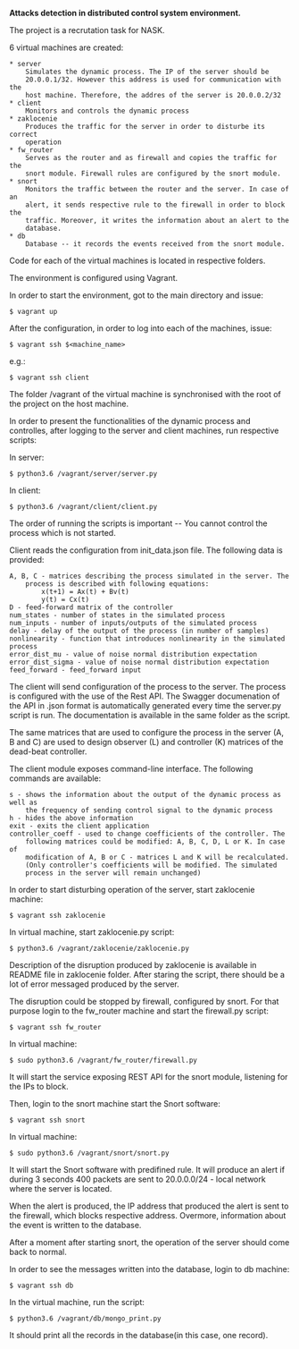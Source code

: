 **Attacks detection in distributed control system environment.**

The project is a recrutation task for NASK.

6 virtual machines are created:

    * server 
        Simulates the dynamic process. The IP of the server should be
        20.0.0.1/32. However this address is used for communication with the
        host machine. Therefore, the addres of the server is 20.0.0.2/32
    * client
        Monitors and controls the dynamic process
    * zaklocenie
        Produces the traffic for the server in order to disturbe its correct
        operation
    * fw_router
        Serves as the router and as firewall and copies the traffic for the
        snort module. Firewall rules are configured by the snort module.
    * snort
        Monitors the traffic between the router and the server. In case of an
        alert, it sends respective rule to the firewall in order to block the
        traffic. Moreover, it writes the information about an alert to the
        database.
    * db
        Database -- it records the events received from the snort module.

Code for each of the virtual machines is located in respective folders.

The environment is configured using Vagrant. 

In order to start the environment, got to the main directory and issue:

    $ vagrant up


After the configuration, in order to log into each of the machines, issue:

    $ vagrant ssh $<machine_name>

e.g.:

    $ vagrant ssh client


The folder /vagrant of the virtual machine is synchronised with the root of
the project on the host machine.
 

In order to present the functionalities of the dynamic process and controlles,
after logging to the server and client machines, run respective scripts:

In server:

    $ python3.6 /vagrant/server/server.py

In client:

    $ python3.6 /vagrant/client/client.py


The order of running the scripts is important -- You cannot control the process
which is not started.


Client reads the configuration from init_data.json file. The following data
is provided:

    A, B, C - matrices describing the process simulated in the server. The
        process is described with following equations:
            x(t+1) = Ax(t) + Bv(t)
            y(t) = Cx(t)
    D - feed-forward matrix of the controller
    num_states - number of states in the simulated process
    num_inputs - number of inputs/outputs of the simulated process
    delay - delay of the output of the process (in number of samples)
    nonlinearity - function that introduces nonlinearity in the simulated process
    error_dist_mu - value of noise normal distribution expectation
    error_dist_sigma - value of noise normal distribution expectation
    feed_forward - feed_forward input

The client will send configuration of the process to the server. The
process is configured with the use of the Rest API. The Swagger documenation
of the API in .json format is automatically generated every time the server.py
script is run. The documentation is available in the same folder as the script.

The same matrices that are used to configure the process in the server (A, B and C)
are used to design observer (L) and controller (K) matrices of
the dead-beat controller. 


The client module exposes command-line interface. The following commands are
available:

    s - shows the information about the output of the dynamic process as well as
        the frequency of sending control signal to the dynamic process
    h - hides the above information
    exit - exits the client application
    controller_coeff - used to change coefficients of the controller. The
        following matrices could be modified: A, B, C, D, L or K. In case of
        modification of A, B or C - matrices L and K will be recalculated.
        (Only controller's coefficients will be modified. The simulated
        process in the server will remain unchanged)
 
In order to start disturbing operation of the server, start zaklocenie machine:

    $ vagrant ssh zaklocenie

In virtual machine, start zaklocenie.py script: 

    $ python3.6 /vagrant/zaklocenie/zaklocenie.py

Description of the disruption produced by zaklocenie is available in README
file in zaklocenie folder.
After staring the script, there should be a lot of error messaged produced by
the server.

The disruption could be stopped by firewall, configured by snort.
For that purpose login to the fw_router machine and start the firewall.py
script:

    $ vagrant ssh fw_router 

In virtual machine:

    $ sudo python3.6 /vagrant/fw_router/firewall.py 

It will start the service exposing REST API for the snort module, listening for
the IPs to block.

Then, login to the snort machine start the Snort software:

    $ vagrant ssh snort 

In virtual machine:

    $ sudo python3.6 /vagrant/snort/snort.py 

It will start the Snort software with predifined rule. It will produce an alert
if during 3 seconds 400 packets are sent to 20.0.0.0/24 - local network where
the server is located.

When the alert is produced, the IP address that produced the alert is sent to
the firewall, which blocks respective address. Overmore, information about
the event is written to the database.

After a moment after starting snort, the operation of the server should come
back to normal.

In order to see the messages written into the database, login to db machine: 

    $ vagrant ssh db

In the virtual machine, run the script:

    $ python3.6 /vagrant/db/mongo_print.py   

It should print all the records in the database(in this case, one record).
